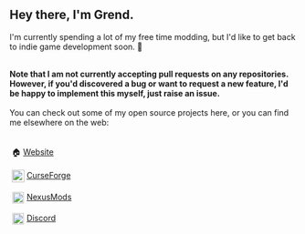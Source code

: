 ## Hey there, I'm Grend.

I'm currently spending a lot of my free time modding, but I'd like to get back to indie game development soon. 🤞<br/><br/>

<strong>Note that I am not currently accepting pull requests on any repositories. However, if you'd discovered a bug or want to request a new feature, I'd be happy to implement this myself, just raise an issue.</strong><br/><br/>
You can check out some of my open source projects here, or you can find me elsewhere on the web:
<br/><br/><br/>
&nbsp;🏠&nbsp;[Website](https://anthonyhilyard.com)<br/><br/>
&nbsp;<img src="https://anthonyhilyard.com/wp-content/uploads/2021/10/curseforgeicon.png" width="22" valign="middle">&nbsp;[CurseForge](https://www.curseforge.com/members/grend_g/projects)<br/><br/>
&nbsp;<img src="https://images.nexusmods.com/favicons/ReskinOrange/favicon-230x230.png" width="20" valign="middle" hspace="1">&nbsp;[NexusMods](https://www.nexusmods.com/users/96127653)<br/><br/>
&nbsp;<img src="https://anthonyhilyard.com/wp-content/uploads/2021/10/Discord-Logo-Color.png" width="20" valign="middle" hspace="1">&nbsp;[Discord](https://discord.gg/S5NQjbXPnb)<br/><br/>
